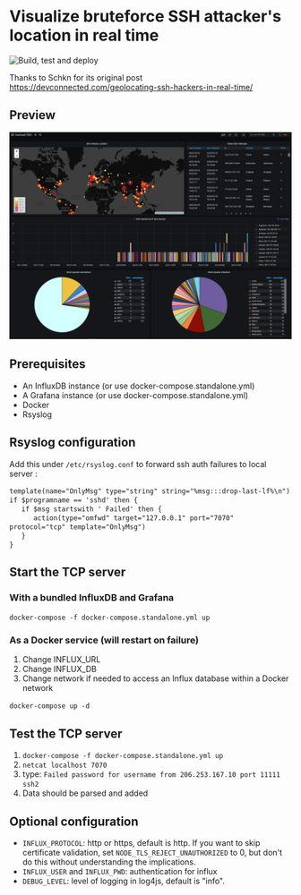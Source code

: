 # Visualize bruteforce SSH attacker's location in real time

![Build, test and deploy](https://github.com/acouvreur/ssh-log-to-influx/workflows/Build,%20test%20and%20deploy/badge.svg)

Thanks to Schkn for its original post https://devconnected.com/geolocating-ssh-hackers-in-real-time/

## Preview

![Dashboard](./dashboard.png)

## Prerequisites

- An InfluxDB instance (or use docker-compose.standalone.yml)
- A Grafana instance (or use docker-compose.standalone.yml)
- Docker
- Rsyslog

## Rsyslog configuration

Add this under `/etc/rsyslog.conf` to forward ssh auth failures to local server :

```
template(name="OnlyMsg" type="string" string="%msg:::drop-last-lf%\n")
if $programname == 'sshd' then {
   if $msg startswith ' Failed' then {
      action(type="omfwd" target="127.0.0.1" port="7070" protocol="tcp" template="OnlyMsg")
   }
}
```

## Start the TCP server

### With a bundled InfluxDB and Grafana

`docker-compose -f docker-compose.standalone.yml up`

### As a Docker service (will restart on failure)

1. Change INFLUX_URL
2. Change INFLUX_DB
3. Change network if needed to access an Influx database within a Docker network

`docker-compose up -d`

## Test the TCP server

1. `docker-compose -f docker-compose.standalone.yml up`
2. `netcat localhost 7070`
3. type: `Failed password for username from 206.253.167.10 port 11111 ssh2`
4. Data should be parsed and added

## Optional configuration

* `INFLUX_PROTOCOL`: http or https, default is http. If you want to skip certificate
  validation, set `NODE_TLS_REJECT_UNAUTHORIZED` to 0, but don't do this without
  understanding the implications.
* `INFLUX_USER` and `INFLUX_PWD`: authentication for influx
* `DEBUG_LEVEL`: level of logging in log4js, default is "info".
